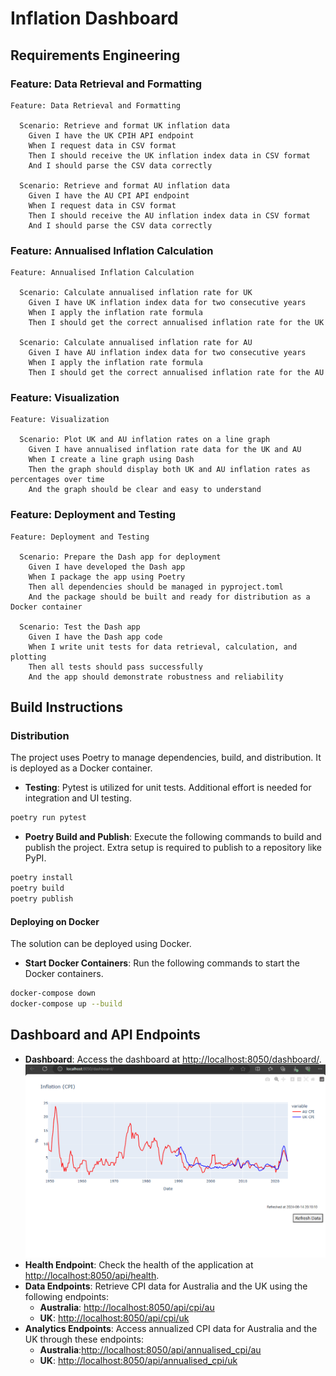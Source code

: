 # Inflation Dashboard
## Requirements Engineering
### Feature: Data Retrieval and Formatting
```
Feature: Data Retrieval and Formatting
  
  Scenario: Retrieve and format UK inflation data
    Given I have the UK CPIH API endpoint
    When I request data in CSV format
    Then I should receive the UK inflation index data in CSV format
    And I should parse the CSV data correctly

  Scenario: Retrieve and format AU inflation data
    Given I have the AU CPI API endpoint
    When I request data in CSV format
    Then I should receive the AU inflation index data in CSV format
    And I should parse the CSV data correctly

```

### Feature: Annualised Inflation Calculation
```
Feature: Annualised Inflation Calculation
  
  Scenario: Calculate annualised inflation rate for UK
    Given I have UK inflation index data for two consecutive years
    When I apply the inflation rate formula
    Then I should get the correct annualised inflation rate for the UK

  Scenario: Calculate annualised inflation rate for AU
    Given I have AU inflation index data for two consecutive years
    When I apply the inflation rate formula
    Then I should get the correct annualised inflation rate for the AU

```

### Feature: Visualization
```
Feature: Visualization
  
  Scenario: Plot UK and AU inflation rates on a line graph
    Given I have annualised inflation rate data for the UK and AU
    When I create a line graph using Dash
    Then the graph should display both UK and AU inflation rates as percentages over time
    And the graph should be clear and easy to understand

```

### Feature: Deployment and Testing
```
Feature: Deployment and Testing

  Scenario: Prepare the Dash app for deployment
    Given I have developed the Dash app
    When I package the app using Poetry
    Then all dependencies should be managed in pyproject.toml
    And the package should be built and ready for distribution as a Docker container

  Scenario: Test the Dash app
    Given I have the Dash app code
    When I write unit tests for data retrieval, calculation, and plotting
    Then all tests should pass successfully
    And the app should demonstrate robustness and reliability
```

## Build Instructions
### Distribution
The project uses Poetry to manage dependencies, build, and distribution. It is deployed as a Docker container.

- **Testing**: Pytest is utilized for unit tests. Additional effort is needed for integration and UI testing.
```bash
poetry run pytest
```

- **Poetry Build and Publish**: Execute the following commands to build and publish the project. Extra setup is required to publish to a repository like PyPI.
```bash
poetry install
poetry build
poetry publish
```

####  Deploying on Docker
The solution can be deployed using Docker.

- **Start Docker Containers**: Run the following commands to start the Docker containers.

```bash
docker-compose down
docker-compose up --build
```

## Dashboard and API Endpoints
- **Dashboard**: Access the dashboard at [http://localhost:8050/dashboard/](http://localhost:8050/dashboard/).
![img.png](assets/solution.png)
- **Health Endpoint**: Check the health of the application at [http://localhost:8050/api/health](http://localhost:8050/api/health).
- **Data Endpoints**: Retrieve CPI data for Australia and the UK using the following endpoints:
  - **Australia**: [http://localhost:8050/api/cpi/au](http://localhost:8050/api/cpi/au)
  - **UK**: [http://localhost:8050/api/cpi/uk](http://localhost:8050/api/cpi/uk)
- **Analytics Endpoints**: Access annualized CPI data for Australia and the UK through these endpoints:
  - **Australia**:[http://localhost:8050/api/annualised_cpi/au](http://localhost:8050/api/annualised_cpi/au)
  - **UK**: [http://localhost:8050/api/annualised_cpi/uk](http://localhost:8050/api/annualised_cpi/uk)
